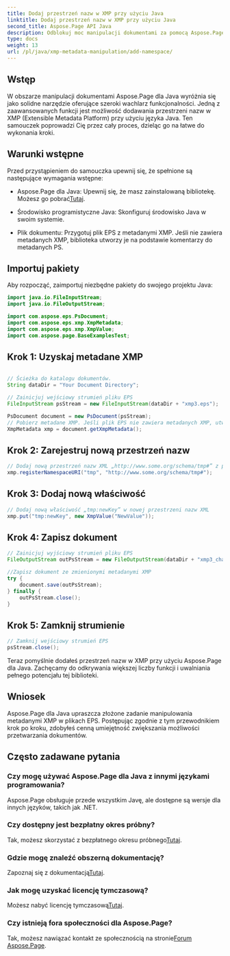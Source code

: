 ```yaml
---
title: Dodaj przestrzeń nazw w XMP przy użyciu Java
linktitle: Dodaj przestrzeń nazw w XMP przy użyciu Java
second_title: Aspose.Page API Java
description: Odblokuj moc manipulacji dokumentami za pomocą Aspose.Page dla Java. Z tego obszernego przewodnika dowiesz się, jak łatwo dodawać przestrzenie nazw XMP.
type: docs
weight: 13
url: /pl/java/xmp-metadata-manipulation/add-namespace/
---
```


## Wstęp

W obszarze manipulacji dokumentami Aspose.Page dla Java wyróżnia się jako solidne narzędzie oferujące szeroki wachlarz funkcjonalności. Jedną z zaawansowanych funkcji jest możliwość dodawania przestrzeni nazw w XMP (Extensible Metadata Platform) przy użyciu języka Java. Ten samouczek poprowadzi Cię przez cały proces, dzieląc go na łatwe do wykonania kroki.

## Warunki wstępne

Przed przystąpieniem do samouczka upewnij się, że spełnione są następujące wymagania wstępne:

-  Aspose.Page dla Java: Upewnij się, że masz zainstalowaną bibliotekę. Możesz go pobrać[Tutaj](https://releases.aspose.com/page/java/).

- Środowisko programistyczne Java: Skonfiguruj środowisko Java w swoim systemie.

- Plik dokumentu: Przygotuj plik EPS z metadanymi XMP. Jeśli nie zawiera metadanych XMP, biblioteka utworzy je na podstawie komentarzy do metadanych PS.

## Importuj pakiety

Aby rozpocząć, zaimportuj niezbędne pakiety do swojego projektu Java:

```java
import java.io.FileInputStream;
import java.io.FileOutputStream;

import com.aspose.eps.PsDocument;
import com.aspose.eps.xmp.XmpMetadata;
import com.aspose.eps.xmp.XmpValue;
import com.aspose.page.BaseExamplesTest;
```

## Krok 1: Uzyskaj metadane XMP

```java

// Ścieżka do katalogu dokumentów.
String dataDir = "Your Document Directory";

// Zainicjuj wejściowy strumień pliku EPS
FileInputStream psStream = new FileInputStream(dataDir + "xmp3.eps");

PsDocument document = new PsDocument(psStream);
// Pobierz metadane XMP. Jeśli plik EPS nie zawiera metadanych XMP, utwórz nowy wypełniony wartościami z komentarzy do metadanych PS (%%Creator, %%CreateDate, %%Title itp.)
XmpMetadata xmp = document.getXmpMetadata();
```

## Krok 2: Zarejestruj nową przestrzeń nazw

```java
// Dodaj nową przestrzeń nazw XML „http://www.some.org/schema/tmp#” z przedrostkiem „tmp”
xmp.registerNamespaceURI("tmp", "http://www.some.org/schema/tmp#");
```

## Krok 3: Dodaj nową właściwość

```java
// Dodaj nową właściwość „tmp:newKey” w nowej przestrzeni nazw XML
xmp.put("tmp:newKey", new XmpValue("NewValue"));
```

## Krok 4: Zapisz dokument

```java
// Zainicjuj wyjściowy strumień pliku EPS
FileOutputStream outPsStream = new FileOutputStream(dataDir + "xmp3_changed.eps");

//Zapisz dokument ze zmienionymi metadanymi XMP
try {
    document.save(outPsStream);
} finally {
    outPsStream.close();
}
```

## Krok 5: Zamknij strumienie

```java
// Zamknij wejściowy strumień EPS
psStream.close();
```

Teraz pomyślnie dodałeś przestrzeń nazw w XMP przy użyciu Aspose.Page dla Java. Zachęcamy do odkrywania większej liczby funkcji i uwalniania pełnego potencjału tej biblioteki.

## Wniosek

Aspose.Page dla Java upraszcza złożone zadanie manipulowania metadanymi XMP w plikach EPS. Postępując zgodnie z tym przewodnikiem krok po kroku, zdobyłeś cenną umiejętność zwiększania możliwości przetwarzania dokumentów.

## Często zadawane pytania

### Czy mogę używać Aspose.Page dla Java z innymi językami programowania?
Aspose.Page obsługuje przede wszystkim Javę, ale dostępne są wersje dla innych języków, takich jak .NET.

### Czy dostępny jest bezpłatny okres próbny?
 Tak, możesz skorzystać z bezpłatnego okresu próbnego[Tutaj](https://releases.aspose.com/).

### Gdzie mogę znaleźć obszerną dokumentację?
 Zapoznaj się z dokumentacją[Tutaj](https://reference.aspose.com/page/java/).

### Jak mogę uzyskać licencję tymczasową?
 Możesz nabyć licencję tymczasową[Tutaj](https://purchase.aspose.com/temporary-license/).

### Czy istnieją fora społeczności dla Aspose.Page?
 Tak, możesz nawiązać kontakt ze społecznością na stronie[Forum Aspose.Page](https://forum.aspose.com/c/page/39).